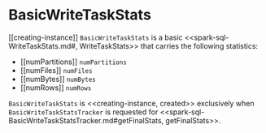 # BasicWriteTaskStats

[[creating-instance]]
`BasicWriteTaskStats` is a basic <<spark-sql-WriteTaskStats.md#, WriteTaskStats>> that carries the following statistics:

* [[numPartitions]] `numPartitions`
* [[numFiles]] `numFiles`
* [[numBytes]] `numBytes`
* [[numRows]] `numRows`

`BasicWriteTaskStats` is <<creating-instance, created>> exclusively when `BasicWriteTaskStatsTracker` is requested for <<spark-sql-BasicWriteTaskStatsTracker.md#getFinalStats, getFinalStats>>.
